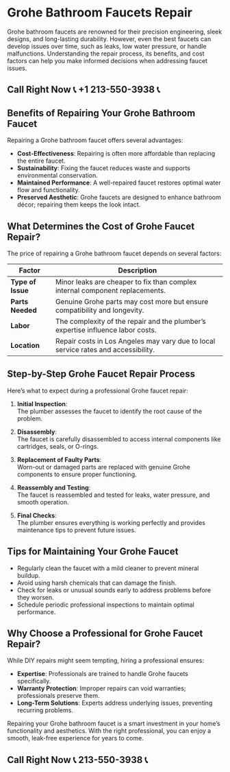 # Grohe Bathroom Faucets Repair

Grohe bathroom faucets are renowned for their precision engineering, sleek designs, and long-lasting durability. However, even the best faucets can develop issues over time, such as leaks, low water pressure, or handle malfunctions. Understanding the repair process, its benefits, and cost factors can help you make informed decisions when addressing faucet issues.

## Call Right Now 📞 +1 213-550-3938 📞

## Benefits of Repairing Your Grohe Bathroom Faucet

Repairing a Grohe bathroom faucet offers several advantages:  
- **Cost-Effectiveness**: Repairing is often more affordable than replacing the entire faucet.  
- **Sustainability**: Fixing the faucet reduces waste and supports environmental conservation.  
- **Maintained Performance**: A well-repaired faucet restores optimal water flow and functionality.  
- **Preserved Aesthetic**: Grohe faucets are designed to enhance bathroom décor; repairing them keeps the look intact.  

## What Determines the Cost of Grohe Faucet Repair?

The price of repairing a Grohe bathroom faucet depends on several factors:  

| **Factor**               | **Description**                                                                 |
|---------------------------|---------------------------------------------------------------------------------|
| **Type of Issue**         | Minor leaks are cheaper to fix than complex internal component replacements.   |
| **Parts Needed**          | Genuine Grohe parts may cost more but ensure compatibility and longevity.        |
| **Labor**                 | The complexity of the repair and the plumber’s expertise influence labor costs.  |
| **Location**              | Repair costs in Los Angeles may vary due to local service rates and accessibility.|

## Step-by-Step Grohe Faucet Repair Process

Here’s what to expect during a professional Grohe faucet repair:  

1. **Initial Inspection**:  
   The plumber assesses the faucet to identify the root cause of the problem.  

2. **Disassembly**:  
   The faucet is carefully disassembled to access internal components like cartridges, seals, or O-rings.  

3. **Replacement of Faulty Parts**:  
   Worn-out or damaged parts are replaced with genuine Grohe components to ensure proper functioning.  

4. **Reassembly and Testing**:  
   The faucet is reassembled and tested for leaks, water pressure, and smooth operation.  

5. **Final Checks**:  
   The plumber ensures everything is working perfectly and provides maintenance tips to prevent future issues.  

## Tips for Maintaining Your Grohe Faucet  

- Regularly clean the faucet with a mild cleaner to prevent mineral buildup.  
- Avoid using harsh chemicals that can damage the finish.  
- Check for leaks or unusual sounds early to address problems before they worsen.  
- Schedule periodic professional inspections to maintain optimal performance.  

## Why Choose a Professional for Grohe Faucet Repair?

While DIY repairs might seem tempting, hiring a professional ensures:  
- **Expertise**: Professionals are trained to handle Grohe faucets specifically.  
- **Warranty Protection**: Improper repairs can void warranties; professionals preserve them.  
- **Long-Term Solutions**: Experts address underlying issues, preventing recurring problems.  

Repairing your Grohe bathroom faucet is a smart investment in your home’s functionality and aesthetics. With the right professional, you can enjoy a smooth, leak-free experience for years to come.
## Call Right Now 📞 213-550-3938 📞